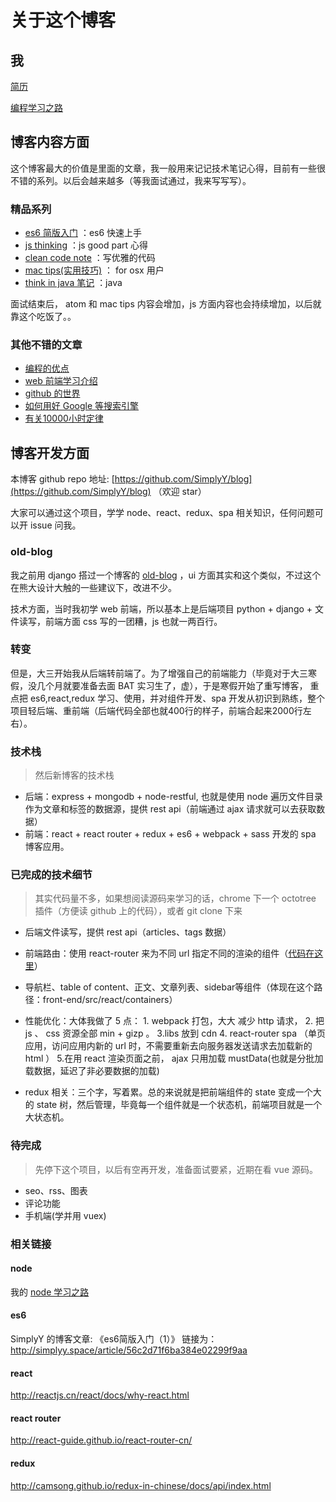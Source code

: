 # 关于这个博客
## 我
[简历](http://simplyy.space/article/56c2d71f6ba384e02299f99d)

[编程学习之路](http://simplyy.space/article/56c2d71f6ba384e02299f99e)

## 博客内容方面
这个博客最大的价值是里面的文章，我一般用来记记技术笔记心得，目前有一些很不错的系列。以后会越来越多（等我面试通过，我来写写写）。

### 精品系列
- [es6 简版入门](http://simplyy.space/tag/56c84036b4368ea817e4adf2) ：es6 快速上手
- [js thinking](http://simplyy.space/tag/56c2d7976ba384e02299f9c9) ：js good part 心得
- [clean code note](http://simplyy.space/tag/56c2d7976ba384e02299f9ca) ：写优雅的代码
- [mac tips(实用技巧)](http://simplyy.space/tag/56c2d7976ba384e02299f9cd) ： for osx 用户
- [think in java 笔记](http://simplyy.space/tag/56c84036b4368ea817e4adf1) ：java

面试结束后， atom 和 mac tips 内容会增加，js 方面内容也会持续增加，以后就靠这个吃饭了。。

### 其他不错的文章
- [编程的优点](http://simplyy.space/article/56c2d71f6ba384e02299f99f)
- [web 前端学习介绍](http://simplyy.space/tag/56c2d7976ba384e02299f9bd)
- [github 的世界](http://simplyy.space/article/56c2d71f6ba384e02299f9a1)
- [如何用好 Google 等搜索引擎](http://simplyy.space/article/56c2d71f6ba384e02299f9a5)
- [有关10000小时定律](http://simplyy.space/article/56c2d71f6ba384e02299f999)

## 博客开发方面
本博客 github repo 地址: [https://github.com/SimplyY/blog](https://github.com/SimplyY/blog) （欢迎 star）

大家可以通过这个项目，学学 node、react、redux、spa 相关知识，任何问题可以开 issue 问我。

### old-blog
我之前用 django 搭过一个博客的 [old-blog](https://github.com/SimplyY/old-blog) ，ui 方面其实和这个类似，不过这个在熊大设计大触的一些建议下，改进不少。

技术方面，当时我初学 web 前端，所以基本上是后端项目 python + django + 文件读写，前端方面 css 写的一团糟，js 也就一两百行。

### 转变
但是，大三开始我从后端转前端了。为了增强自己的前端能力（毕竟对于大三寒假，没几个月就要准备去面 BAT 实习生了，虚），于是寒假开始了重写博客， 重点把 es6,react,redux 学习、使用，并对组件开发、spa 开发从初识到熟练，整个项目轻后端、重前端（后端代码全部也就400行的样子，前端合起来2000行左右）。

### 技术栈
> 然后新博客的技术栈

- 后端：express + mongodb + node-restful,  也就是使用 node 遍历文件目录作为文章和标签的数据源，提供 rest api（前端通过 ajax 请求就可以去获取数据）
- 前端：react + react router + redux + es6 + webpack + sass 开发的 spa 博客应用。

### 已完成的技术细节
> 其实代码量不多，如果想阅读源码来学习的话，chrome 下一个 octotree 插件（方便读 github 上的代码），或者 git clone 下来

- 后端文件读写，提供 rest api（articles、tags 数据）
- 前端路由：使用 react-router 来为不同 url 指定不同的渲染的组件（[代码在这里](https://github.com/SimplyY/Blog/blob/master/front-end/src/routes.jsx#L13)）
- 导航栏、table of content、正文、文章列表、sidebar等组件（体现在这个路径：front-end/src/react/containers）
- 性能优化：大体我做了 5 点： 1. webpack 打包，大大 减少 http 请求， 2. 把 js 、 css 资源全部 min + gizp 。 3.libs 放到 cdn 4. react-router spa （单页应用，访问应用内新的 url 时，不需要重新去向服务器发送请求去加载新的 html ） 5.在用 react 渲染页面之前， ajax 只用加载 mustData(也就是分批加载数据，延迟了非必要数据的加载)

- redux 相关：三个字，写着累。总的来说就是把前端组件的 state 变成一个大的 state 树，然后管理，毕竟每一个组件就是一个状态机，前端项目就是一个大状态机。

### 待完成
> 先停下这个项目，以后有空再开发，准备面试要紧，近期在看 vue 源码。

- seo、rss、图表
- 评论功能
- 手机端(学并用 vuex)

### 相关链接
#### node
我的 [node 学习之路](http://simplyy.space/article/56c2d71f6ba384e02299f9a0)

#### es6
SimplyY 的博客文章: 《es6简版入门（1）》	链接为： http://simplyy.space/article/56c2d71f6ba384e02299f9aa

#### react
http://reactjs.cn/react/docs/why-react.html

#### react router
http://react-guide.github.io/react-router-cn/

#### redux
http://camsong.github.io/redux-in-chinese/docs/api/index.html
